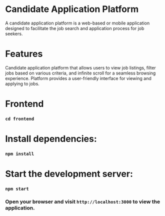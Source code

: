 # Candidate Application Platform

A candidate application platform is a web-based or mobile application designed to facilitate the job search and application process for job seekers.

# Features

Candidate application platform that allows users to view job listings, filter jobs based on various criteria, and infinite scroll for a seamless browsing experience. Platform provides a user-friendly interface for viewing and applying to jobs.

# Frontend

### `cd frontend`


# Install dependencies:

### `npm install`


# Start the development server:

### `npm start`


### Open your browser and visit `http://localhost:3000` to view the application.
